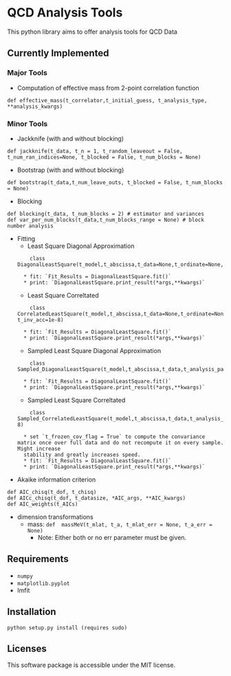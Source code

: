 # QCD Analysis Tools

This python library aims to offer analysis tools for QCD Data

## Currently Implemented

### Major Tools

* Computation of effective mass from 2-point correlation function
```    
def effective_mass(t_correlator,t_initial_guess, t_analysis_type, **analysis_kwargs)
```

### Minor Tools

* Jackknife (with and without blocking)
```
def jackknife(t_data, t_n = 1, t_random_leaveout = False, t_num_ran_indices=None, t_blocked = False, t_num_blocks = None)
```
* Bootstrap (with and without blocking)
```
def bootstrap(t_data,t_num_leave_outs, t_blocked = False, t_num_blocks = None)
```
* Blocking
```
def blocking(t_data, t_num_blocks = 2) # estimator and variances
def var_per_num_blocks(t_data,t_num_blocks_range = None) # block number analysis
```
* Fitting
    * Least Square Diagonal Approximation
    ```
        class DiagonalLeastSquare(t_model,t_abscissa,t_data=None,t_ordinate=None,t_ordinate_var=None,t_analysis_params=None)
    ```
        * fit: `Fit_Results = DiagonalLeastSquare.fit()`
        * print: `DiagonalLeastSquare.print_result(*args,**kwargs)`
    * Least Square Correltated
    ```
        class CorrelatedLeastSquare(t_model,t_abscissa,t_data=None,t_ordinate=None,t_ordinate_cov=None,t_analysis_params=None, t_inv_acc=1e-8)
    ```
        * fit: `Fit_Results = DiagonalLeastSquare.fit()`
        * print: `DiagonalLeastSquare.print_result(*args,**kwargs)`
    * Sampled Least Square Diagonal Approximation
    ```
        class Sampled_DiagonalLeastSquare(t_model,t_abscissa,t_data,t_analysis_params)
    ```
        * fit: `Fit_Results = DiagonalLeastSquare.fit()`
        * print: `DiagonalLeastSquare.print_result(*args,**kwargs)`
    * Sampled Least Square Correltated
    ```
        class Sampled_CorrelatedLeastSquare(t_model,t_abscissa,t_data,t_analysis_params,t_frozen_cov_flag=False,t_inv_acc=1e-8)
    ```
        * set `t_frozen_cov_flag = True` to compute the convariance matrix once over full data and do not recompute it on every sample. Might increase
        stability and greatly increases speed.
        * fit: `Fit_Results = DiagonalLeastSquare.fit()`
        * print: `DiagonalLeastSquare.print_result(*args,**kwargs)`
*  Akaike information criterion
```
def AIC_chisq(t_dof, t_chisq)
def AICc_chisq(t_dof, t_datasize, *AIC_args, **AIC_kwargs)
def AIC_weights(t_AICs)
```
* dimension transformations
    * mass: `def  massMeV(t_mlat, t_a, t_mlat_err = None, t_a_err = None)`
        * Note: Either both or no err parameter must be given.


## Requirements

* `numpy`
* `matplotlib.pyplot`
* lmfit

## Installation

```
python setup.py install (requires sudo)
```

## Licenses
This software package is accessible under the MIT license.
